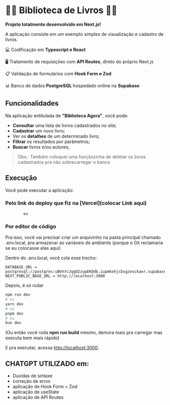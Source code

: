 # 📕📗 Biblioteca de Livros 📙📘

**Projeto totalmente desenvolvido em Next.js!**

A aplicação consiste em um exemplo simples de visualização e cadastro de livros.

💻 Codificação em **Typescript e React**

🖥 Tratamento de requisições com **API Routes**, direto do próprio Next.js

📋 Validação de formulários com **Hook Form e Zod**

📊 Banco de dados **PostgreSQL** hospedado online na **Supabase** 

## Funcionalidades

Na aplicação entitulada de **"Biblioteca Agora"**, você pode:

- **Consultar** uma lista de livros cadastrados no site;
- **Cadastrar** um novo livro;
- Ver os **detalhes** de um determinado livro;
- **Filtrar** os resultados por parâmetros;
- **Buscar** livros e/ou autores;

> Obs.: Também coloquei uma funçãozinha de deletar os livros cadastrados pra não sobrecarregar o banco

## Execução

Você pode executar a aplicação:

### Pelo link do deploy que fiz na [Vercel](colocar Link aqui)

            ou

### Por editor de código

Pra isso, você vai precisar criar um arquivinho na pasta principal chamado .env.local, pra armazenar as variáveis de ambiente (porque o Git reclamaria se eu colocasse elas aqui)

Dentro do .env.local, você cola esse trecho:

```.env.local
DATABASE_URL = postgresql://postgres:uBVkYcJqqU2zupEK@db.iupmkxhjcbsgzesckaer.supabase.co:5432/postgres
NEXT_PUBLIC_BASE_URL = http://localhost:3000
```

Depois, é só rodar

```bash
npm run dev
# ou
yarn dev
# ou
pnpm dev
# ou
bun dev
```

(Ou então você roda **npm run build** mesmo, demora mais pra carregar mas executa bem mais rápido)

E pra executar, acessa [http://localhost:3000](http://localhost:3000).

## CHATGPT UTILIZADO em:
- Duvidas de sintaxe
- correção de erros
- aplicação de Hook Form + Zod
- aplicação de useState
- aplicação de API Routes